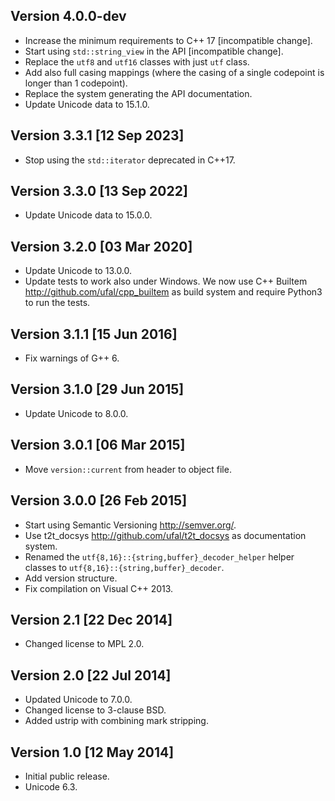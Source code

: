 Version 4.0.0-dev
-----------------
- Increase the minimum requirements to C++ 17 [incompatible change].
- Start using `std::string_view` in the API [incompatible change].
- Replace the `utf8` and `utf16` classes with just `utf` class.
- Add also full casing mappings (where the casing of a single codepoint
  is longer than 1 codepoint).
- Replace the system generating the API documentation.
- Update Unicode data to 15.1.0.


Version 3.3.1 [12 Sep 2023]
---------------------------
- Stop using the `std::iterator` deprecated in C++17.


Version 3.3.0 [13 Sep 2022]
---------------------------
- Update Unicode data to 15.0.0.


Version 3.2.0 [03 Mar 2020]
---------------------------
- Update Unicode to 13.0.0.
- Update tests to work also under Windows.
  We now use C++ Builtem http://github.com/ufal/cpp_builtem
  as build system and require Python3 to run the tests.


Version 3.1.1 [15 Jun 2016]
---------------------------
- Fix warnings of G++ 6.


Version 3.1.0 [29 Jun 2015]
---------------------------
- Update Unicode to 8.0.0.


Version 3.0.1 [06 Mar 2015]
---------------------------
- Move `version::current` from header to object file.


Version 3.0.0 [26 Feb 2015]
---------------------------
- Start using Semantic Versioning http://semver.org/.
- Use t2t_docsys http://github.com/ufal/t2t_docsys as documentation system.
- Renamed the `utf{8,16}::{string,buffer}_decoder_helper` helper classes to
  `utf{8,16}::{string,buffer}_decoder`.
- Add version structure.
- Fix compilation on Visual C++ 2013.


Version 2.1 [22 Dec 2014]
-------------------------
- Changed license to MPL 2.0.


Version 2.0 [22 Jul 2014]
-------------------------
- Updated Unicode to 7.0.0.
- Changed license to 3-clause BSD.
- Added ustrip with combining mark stripping.


Version 1.0 [12 May 2014]
-------------------------
- Initial public release.
- Unicode 6.3.

